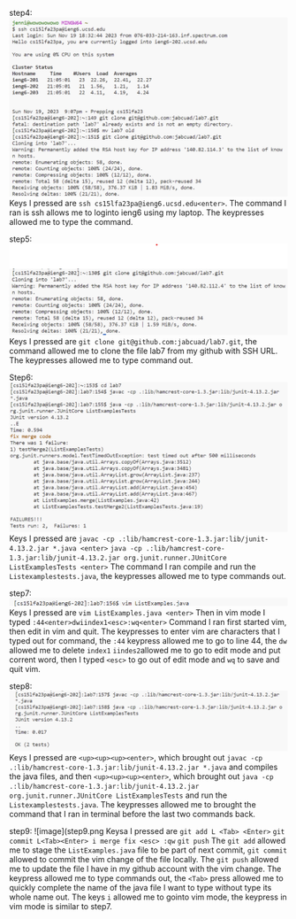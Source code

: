 step4:
![image](step4.png)
Keys I pressed are ```ssh cs15lfa23pa@ieng6.ucsd.edu<enter>```. The command I ran is ssh allows me to loginto ieng6 using my laptop. The keypresses allowed me to type the command.

step5:
![image](step5.png)
Keys I pressed are ```git clone git@github.com:jabcuad/lab7.git```, the command allowed me to clone the file lab7 from my github with SSH URL. The keypresses allowed me to type command out.

Step6:
![image](step6.png)
Keys I pressed are ```javac -cp .:lib/hamcrest-core-1.3.jar:lib/junit-4.13.2.jar *.java <enter>``` ```java -cp .:lib/hamcrest-core-1.3.jar:lib/junit-4.13.2.jar org.junit.runner.JUnitCore ListExamplesTests <enter>``` The command I ran compile and run the ```Listexamplestests.java```, the keypresses allowed me to type commands out.

step7:
![image](step7.png)
Keys I pressed are ```vim ListExamples.java <enter>``` Then in vim mode I typed ```:44<enter>dwiindex1<esc>:wq<enter>``` Command I ran first started vim, then edit in vim and quit. The keypresses to enter vim are characters that I typed out for command, the ```:44``` keypress allowed me to go to line 44, the ```dw``` allowed me to delete ```index1``` ```iindes2```allowed me to go to edit mode and put corrent word, then I typed ```<esc>``` to go out of edit mode and ```wq``` to save and quit vim.

step8:
![image](step8.png)
Keys I pressed are ```<up><up><up><enter>```, which brought out ```javac -cp .:lib/hamcrest-core-1.3.jar:lib/junit-4.13.2.jar *.java``` and compiles the java files, and then ```<up><up><up><enter>```, which brought out ```java -cp .:lib/hamcrest-core-1.3.jar:lib/junit-4.13.2.jar org.junit.runner.JUnitCore ListExamplesTests``` and run the ```Listexamplestests.java```. The keypresses allowed me to brought the command that I ran in terminal before the last two commands back.

step9:
![image](step9.png
Keysa I pressed are ```git add L <Tab> <Enter>``` ```git commit L<Tab><Enter> i merge fix <esc> :qw``` ```git push``` The ```git add``` allowed me to stage the ```ListExamples.java``` file to be part of next commit, ```git commit``` allowed to commit the vim change of the file locally. The ```git push``` allowed me to update the file I have in my github account with the vim change. The keypress allowed me to type commands out, the ```<Tab>``` press allowed me to quickly complete the name of the java file I want to type without type its whole name out. The keys ```i``` allowed me to gointo vim mode, the keypress in vim mode is similar to step7.
